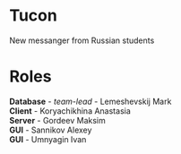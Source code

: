 # Tucon
New messanger from Russian students

# Roles

<b>Database</b> - <i>team-lead</i> - Lemeshevskij Mark<br>
<b>Client</b> - Koryachikhina Anastasia<br>
<b>Server</b> - Gordeev Maksim<br>
<b>GUI</b>    - Sannikov Alexey<br>
<b>GUI</b>    - Umnyagin Ivan<br>
